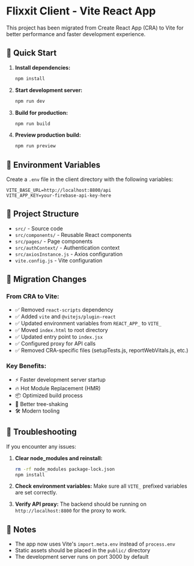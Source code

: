 # Flixxit Client - Vite React App

This project has been migrated from Create React App (CRA) to Vite for better performance and faster development experience.

## 🚀 Quick Start

1. **Install dependencies:**
   ```bash
   npm install
   ```

2. **Start development server:**
   ```bash
   npm run dev
   ```

3. **Build for production:**
   ```bash
   npm run build
   ```

4. **Preview production build:**
   ```bash
   npm run preview
   ```

## 🔧 Environment Variables

Create a `.env` file in the client directory with the following variables:

```env
VITE_BASE_URL=http://localhost:8800/api
VITE_APP_KEY=your-firebase-api-key-here
```

## 📁 Project Structure

- `src/` - Source code
- `src/components/` - Reusable React components
- `src/pages/` - Page components
- `src/authContext/` - Authentication context
- `src/axiosInstance.js` - Axios configuration
- `vite.config.js` - Vite configuration

## 🔄 Migration Changes

### From CRA to Vite:
- ✅ Removed `react-scripts` dependency
- ✅ Added `vite` and `@vitejs/plugin-react`
- ✅ Updated environment variables from `REACT_APP_` to `VITE_`
- ✅ Moved `index.html` to root directory
- ✅ Updated entry point to `index.jsx`
- ✅ Configured proxy for API calls
- ✅ Removed CRA-specific files (setupTests.js, reportWebVitals.js, etc.)

### Key Benefits:
- ⚡ Faster development server startup
- 🔥 Hot Module Replacement (HMR)
- 📦 Optimized build process
- 🎯 Better tree-shaking
- 🛠️ Modern tooling

## 🐛 Troubleshooting

If you encounter any issues:

1. **Clear node_modules and reinstall:**
   ```bash
   rm -rf node_modules package-lock.json
   npm install
   ```

2. **Check environment variables:**
   Make sure all `VITE_` prefixed variables are set correctly.

3. **Verify API proxy:**
   The backend should be running on `http://localhost:8800` for the proxy to work.

## 📝 Notes

- The app now uses Vite's `import.meta.env` instead of `process.env`
- Static assets should be placed in the `public/` directory
- The development server runs on port 3000 by default
